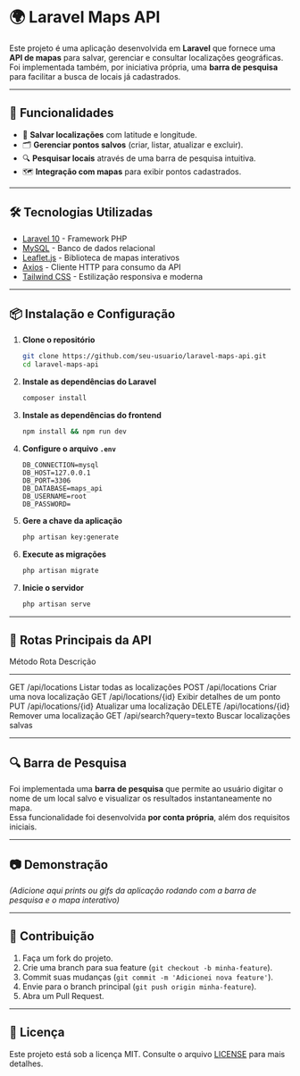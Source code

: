 # 🌍 Laravel Maps API

Este projeto é uma aplicação desenvolvida em **Laravel** que fornece uma
**API de mapas** para salvar, gerenciar e consultar localizações
geográficas.\
Foi implementada também, por iniciativa própria, uma **barra de
pesquisa** para facilitar a busca de locais já cadastrados.

------------------------------------------------------------------------

## 🚀 Funcionalidades

-   📌 **Salvar localizações** com latitude e longitude.
-   🗂 **Gerenciar pontos salvos** (criar, listar, atualizar e excluir).
-   🔍 **Pesquisar locais** através de uma barra de pesquisa intuitiva.
-   🗺 **Integração com mapas** para exibir pontos cadastrados.

------------------------------------------------------------------------

## 🛠 Tecnologias Utilizadas

-   [Laravel 10](https://laravel.com/) - Framework PHP
-   [MySQL](https://www.mysql.com/) - Banco de dados relacional
-   [Leaflet.js](https://leafletjs.com/) - Biblioteca de mapas
    interativos
-   [Axios](https://axios-http.com/) - Cliente HTTP para consumo da API
-   [Tailwind CSS](https://tailwindcss.com/) - Estilização responsiva e
    moderna

------------------------------------------------------------------------

## 📦 Instalação e Configuração

1.  **Clone o repositório**

    ``` bash
    git clone https://github.com/seu-usuario/laravel-maps-api.git
    cd laravel-maps-api
    ```

2.  **Instale as dependências do Laravel**

    ``` bash
    composer install
    ```

3.  **Instale as dependências do frontend**

    ``` bash
    npm install && npm run dev
    ```

4.  **Configure o arquivo `.env`**

    ``` env
    DB_CONNECTION=mysql
    DB_HOST=127.0.0.1
    DB_PORT=3306
    DB_DATABASE=maps_api
    DB_USERNAME=root
    DB_PASSWORD=
    ```

5.  **Gere a chave da aplicação**

    ``` bash
    php artisan key:generate
    ```

6.  **Execute as migrações**

    ``` bash
    php artisan migrate
    ```

7.  **Inicie o servidor**

    ``` bash
    php artisan serve
    ```

------------------------------------------------------------------------

## 🔗 Rotas Principais da API

  Método   Rota                      Descrição
  -------- ------------------------- ------------------------------
  GET      /api/locations            Listar todas as localizações
  POST     /api/locations            Criar uma nova localização
  GET      /api/locations/{id}       Exibir detalhes de um ponto
  PUT      /api/locations/{id}       Atualizar uma localização
  DELETE   /api/locations/{id}       Remover uma localização
  GET      /api/search?query=texto   Buscar localizações salvas

------------------------------------------------------------------------

## 🔍 Barra de Pesquisa

Foi implementada uma **barra de pesquisa** que permite ao usuário
digitar o nome de um local salvo e visualizar os resultados
instantaneamente no mapa.\
Essa funcionalidade foi desenvolvida **por conta própria**, além dos
requisitos iniciais.

------------------------------------------------------------------------

## 📷 Demonstração

*(Adicione aqui prints ou gifs da aplicação rodando com a barra de
pesquisa e o mapa interativo)*

------------------------------------------------------------------------

## 🤝 Contribuição

1.  Faça um fork do projeto.
2.  Crie uma branch para sua feature (`git checkout -b minha-feature`).
3.  Commit suas mudanças (`git commit -m 'Adicionei nova feature'`).
4.  Envie para o branch principal (`git push origin minha-feature`).
5.  Abra um Pull Request.

------------------------------------------------------------------------

## 📄 Licença

Este projeto está sob a licença MIT. Consulte o arquivo
[LICENSE](LICENSE) para mais detalhes.
